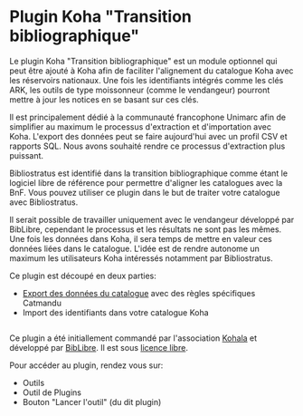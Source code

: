 # Plugin Koha "Transition bibliographique"

Le plugin Koha "Transition bibliographique" est un module optionnel qui peut être ajouté à Koha afin de faciliter l'alignement du catalogue Koha avec les réservoirs nationaux. Une fois les identifiants intégrés comme les clés ARK, les outils de type moissonneur (comme le vendangeur) pourront mettre à jour les notices en se basant sur ces clés.

Il est principalement dédié à la communauté francophone Unimarc afin de simplifier au maximum le processus d'extraction et d'importation avec Koha. L'export des données peut se faire aujourd'hui avec un profil CSV et rapports SQL. Nous avons souhaité rendre ce processus d'extraction plus puissant.

Bibliostratus est identifié dans la transition bibliographique comme étant le logiciel libre de référence pour permettre d'aligner les catalogues avec la BnF. Vous pouvez utiliser ce plugin dans le but de traiter votre catalogue avec Bibliostratus.

Il serait possible de travailler uniquement avec le vendangeur développé par BibLibre, cependant le processus et les résultats ne sont pas les mêmes. Une fois les données dans Koha, il sera temps de mettre en valeur ces données liées dans le catalogue. L'idée est de rendre autonome un maximum les utilisateurs Koha intéressés notamment par Bibliostratus.

Ce plugin est découpé en deux parties:
* [Export des données du catalogue](export.pm) avec des règles spécifiques Catmandu
* Import des identifiants dans votre catalogue Koha

<IMG accueil du plugin>

Ce plugin a été initiallement commandé par l'association [Kohala](http://koha-fr.org/) et développé par [BibLibre](http://biblibre.com/). Il est sous [licence libre]().

Pour accéder au plugin, rendez vous sur:
* Outils
* Outil de Plugins
* Bouton "Lancer l'outil" (du dit plugin)

